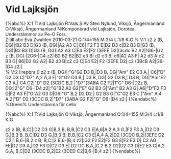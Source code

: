 # Vid Lajksjön

{%abc%}
X:1
T:Vid Lajksjön
R:Vals
S:Av Sten Nylund, Viksjö, Ångermanland
O:Viksjö, Ångermanland
N:Komponerad vid Lajksjön, Dorotea. Understämmor av Pe-O Fors.  
Z:till abc Eva Zwahlen 2010-03-21
Q:1/4=155
M:3/4
L:1/8
K:G
%
V:1
z2 z (B, DG)|:B2 B3 D|G3 (B, DG)|A2 A3 C| E6| F2 F3 E|D2 D3 c|B2 B3 D|G3 (B, DG)|B2 B3 D|G3 (B, DG)|A2 A3 C|E4 E2|F2 (3EFE D2|(3cdc B2 A2|1G6-|G2 z (B, DG):|2G6-|G4 z2|:B2 B2 B2|B2 e3 B| d2 c3 B| c6|A2 A3 F| A2 d3 A|c2 B3 G| B6|D2 G2 A2| B2 d3 B|c2 c3 C|E4 E2| F2 (3EFE D2| c2 (3BcB A2|G6-|G4 z2:|  
%
V:2
I:repbra 0
z2 z (B, DG)|:"G"G2 D3 B,|D3 B, DG|"Am" E2 C3 A,| C6|"D" D2 D3 C|"D7" A,2 A,3 F|"G"G2 D3 B,| D3 B, DG| G2 D3 B,| D3 B, DG|"Am"E2 C3 A,| C4 C2|"D" D2 (3CDC B,2 |"D7"(3ABA G2 F2|1"G" D6-|D2z B, DG:|2"G" D6-|D4 z2|:"G"B2 A2 G2|"E" G2 B3 G|"Am" B2 A3 G| A6|"D"F2 F3 D|F2 A3 F|"G"A2 G3 D|G6|"G" B,2 D2 D2 | G2 B3 G|"C"G2 E3 C |"Am" A,4 A,2|"D" D2 (3CDC B,2|"D7" (3ABA G2 F2|"G" D6-|D4 z2:|
{%endabc%}
%Green% Understämma för cello

{%abc%}
X:1
T:Vid Lajksjön
O:Viksjö, Ångermanland
Q:1/4=155
M:3/4
L:1/8
K:G

z2 z (B, B,C)|:D2 D3 G|B,3 B, B,B,|C2 C3 E|A,6|A,2 A,3 G,|F2 F3 A,|D2 D3 G,|B,3 B, B,C|D2 D3 G,|B,3 B, B,B,|C2 C3 E|A,4 A,2|D2 (3CDC B,2|(3EFE D2 C2|1 B,6-|B,2 z B, B,C:|2 B,6-|B,4 z2|:G2 F2 E2|F2 G3 E|F2 E3 D| C2 AG FE|D2 D3 A,|D2 F3 D|C2 D3 E| D2 DC B,A,|G,2 B,2 D2|D2 G3 D|E2 E3 C|A,2 G,A, B,C|D2 (3CDC B,2|E2 (3DED C2|B,6-|B,4 z2:|
{%endabc%}

